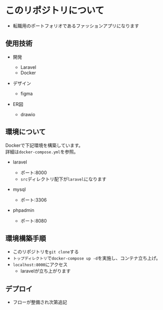 # このリポジトリについて

* 転職用のポートフォリオであるファッションアプリになります


## 使用技術

* 開発
  * Laravel
  * Docker
* デザイン
    * figma
    
* ER図
    * drawio
  

## 環境について

Dockerで下記環境を構築しています。  
詳細は`docker-compose.yml`を参照。

* laravel
    * ポート:8000
    * `src`ディレクトリ配下が`laravel`になります
    
* mysql
    * ポート:3306
    
* phpadmin
    * ポート:8080
  
## 環境構築手順

* このリポジトリを`git clone`する
* `トップディレクトリ`で`docker-compose up -d`を実施し、コンテナ立ち上げ。
* `localhost:8000`にアクセス
    * laravelが立ち上がります
    

## デプロイ

* フローが整備され次第追記
    

